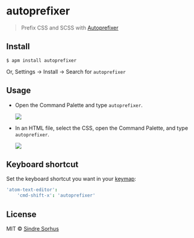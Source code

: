 # autoprefixer

> Prefix CSS and SCSS with [Autoprefixer](https://github.com/ai/autoprefixer)


## Install

```
$ apm install autoprefixer
```

Or, Settings → Install → Search for `autoprefixer`


## Usage

- Open the Command Palette and type `autoprefixer`.

	![](https://f.cloud.github.com/assets/1223565/2284892/51b999b2-9fce-11e3-9e9d-5e6a9cb4e933.gif)

- In an HTML file, select the CSS, open the Command Palette, and type `autoprefixer`.

	![](https://f.cloud.github.com/assets/1223565/2284893/51e4bd18-9fce-11e3-8b1a-282f664593e9.gif)


## Keyboard shortcut

Set the keyboard shortcut you want in your [keymap](http://flight-manual.atom.io/using-atom/sections/basic-customization/#customizing-keybindings):

```cson
'atom-text-editor':
	'cmd-shift-x': 'autoprefixer'
```


## License

MIT © [Sindre Sorhus](https://sindresorhus.com)
